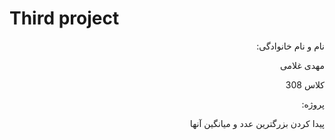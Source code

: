 # Third project
<html>
<body>
<div dir="rtl">
نام و نام خانوادگی:

مهدی غلامی

کلاس 308

پروژه:

پیدا کردن بزرگترین عدد و میانگین آنها

</div>
</body>
</html>